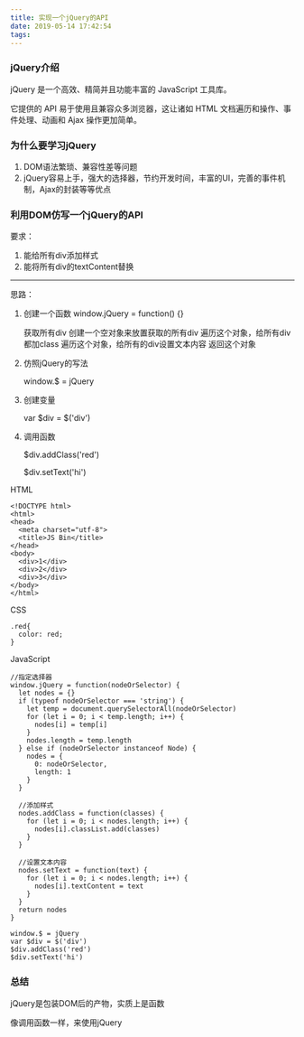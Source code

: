```yaml
---
title: 实现一个jQuery的API
date: 2019-05-14 17:42:54
tags:
---
```


### jQuery介绍
jQuery 是一个高效、精简并且功能丰富的 JavaScript 工具库。

它提供的 API 易于使用且兼容众多浏览器，这让诸如 HTML 文档遍历和操作、事件处理、动画和 Ajax 操作更加简单。
 
### 为什么要学习jQuery
1. DOM语法繁琐、兼容性差等问题
2. jQuery容易上手，强大的选择器，节约开发时间，丰富的UI，完善的事件机制，Ajax的封装等等优点

### 利用DOM仿写一个jQuery的API
要求：
1. 能给所有div添加样式
2. 能将所有div的textContent替换

---
思路：
1. 创建一个函数 window.jQuery = function() {}

    获取所有div
    创建一个空对象来放置获取的所有div
    遍历这个对象，给所有div都加class
    遍历这个对象，给所有的div设置文本内容
    返回这个对象

2. 仿照jQuery的写法

    window.$ = jQuery
    
3. 创建变量

    var $div = $('div')

4. 调用函数

    $div.addClass('red')
    
    $div.setText('hi')


HTML
```
<!DOCTYPE html>
<html>
<head>
  <meta charset="utf-8">
  <title>JS Bin</title>
</head>
<body>
  <div>1</div>
  <div>2</div>
  <div>3</div>
</body>
</html>
```

CSS
```
.red{
  color: red;
}
```

JavaScript
```
//指定选择器
window.jQuery = function(nodeOrSelector) {
  let nodes = {}
  if (typeof nodeOrSelector === 'string') {
    let temp = document.querySelectorAll(nodeOrSelector)
    for (let i = 0; i < temp.length; i++) {
      nodes[i] = temp[i]
    }
    nodes.length = temp.length
  } else if (nodeOrSelector instanceof Node) {
    nodes = {
      0: nodeOrSelector,
      length: 1
    }
  }
  
  //添加样式
  nodes.addClass = function(classes) {
    for (let i = 0; i < nodes.length; i++) {
      nodes[i].classList.add(classes)
    }
  }
  
  //设置文本内容
  nodes.setText = function(text) {
    for (let i = 0; i < nodes.length; i++) {
      nodes[i].textContent = text
    }
  }
  return nodes
}

window.$ = jQuery
var $div = $('div')
$div.addClass('red')
$div.setText('hi')
```

### 总结
jQuery是包装DOM后的产物，实质上是函数

像调用函数一样，来使用jQuery